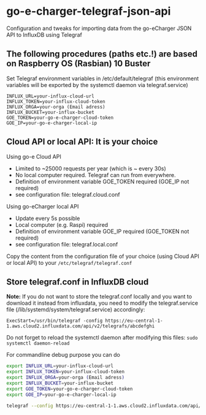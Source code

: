 # go-e-charger-telegraf-json-api
Configuration and tweaks for importing data from the go-eCharger JSON API to InfluxDB using Telegraf 

## The following procedures (paths etc.!) are based on Raspberry OS (Rasbian) 10 Buster

Set Telegraf environment variables in /etc/default/telegraf
(this environment variables will be exported by the systemctl daemon via telegraf.service)

```
INFLUX_URL=your-influx-cloud-url
INFLUX_TOKEN=your-influx-cloud-token
INFLUX_ORGA=your-orga (Email adress)
INFLUX_BUCKET=your-influx-bucket
GOE_TOKEN=your-go-e-charger-cloud-token
GOE_IP=your-go-e-charger-local-ip
```

## Cloud API or local API: It is your choice

Using go-e Cloud API
- Limited to ~25000 requests per year (which is ~ every 30s)
- No local computer required. Telegraf can run from everywhere.
- Definition of environment variable GOE_TOKEN required (GOE_IP not required)
- see configuration file: telegraf.cloud.conf

Using go-eCharger local API
- Update every 5s possible
- Local computer (e.g. Raspi) required
- Definition of environment variable GOE_IP required (GOE_TOKEN not required)
- see configuration file: telegraf.local.conf

Copy the content from the configuration file of your choice (using Cloud API or local API) to your `/etc/telegraf/telegraf.conf`


## Store telegraf.conf in InfluxDB cloud

**Note:** If you do not want to store the telegraf.conf locally and you want to download it instead from influxdata, you need to modify the telegraf.service file (/lib/systemd/system/telegraf.service) accordingly:

```
ExecStart=/usr/bin/telegraf -config https://eu-central-1-1.aws.cloud2.influxdata.com/api/v2/telegrafs/abcdefghi
```

Do not forget to reload the systemctl daemon after modifying this files: `sudo systemctl daemon-reload`



For commandline debug purpose you can do
```bash
export INFLUX_URL=your-influx-cloud-url
export INFLUX_TOKEN=your-influx-cloud-token
export INFLUX_ORGA=your-orga (Email adress)
export INFLUX_BUCKET=your-influx-bucket
export GOE_TOKEN=your-go-e-charger-cloud-token
export GOE_IP=your-go-e-charger-local-ip

telegraf --config https://eu-central-1-1.aws.cloud2.influxdata.com/api/v2/telegrafs/abcdefghi --test
```
